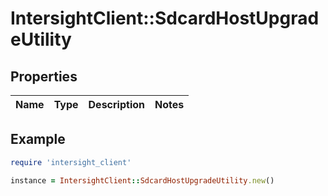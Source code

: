 # IntersightClient::SdcardHostUpgradeUtility

## Properties

| Name | Type | Description | Notes |
| ---- | ---- | ----------- | ----- |

## Example

```ruby
require 'intersight_client'

instance = IntersightClient::SdcardHostUpgradeUtility.new()
```


